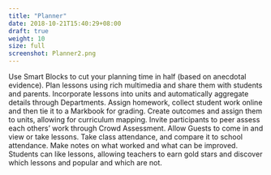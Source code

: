 ```yaml
---
title: "Planner"
date: 2018-10-21T15:40:29+08:00
draft: true
weight: 10
size: full
screenshot: Planner2.png
---
```


Use Smart Blocks to cut your planning time in half (based on anecdotal evidence). Plan lessons using rich multimedia and share them with students and parents. Incorporate lessons into units and automatically aggregate details through Departments. Assign homework, collect student work online and then tie it to a Markbook for grading. Create outcomes and assign them to units, allowing for curriculum mapping. Invite participants to peer assess each others’ work through Crowd Assessment. Allow Guests to come in and view or take lessons. Take class attendance, and compare it to school attendance. Make notes on what worked and what can be improved. Students can like lessons, allowing teachers to earn gold stars and discover which lessons and popular and which are not.
